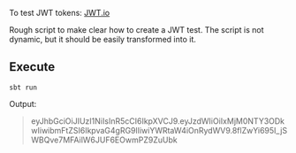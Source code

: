 
To test JWT tokens:
[JWT.io](https://jwt.io/)


Rough script to make clear how to create a JWT test. The script is not dynamic, but it should be easily transformed into it.

## Execute

```
sbt run
```

Output:

>eyJhbGciOiJIUzI1NiIsInR5cCI6IkpXVCJ9.eyJzdWIiOiIxMjM0NTY3ODkwIiwibmFtZSI6IkpvaG4gRG9lIiwiYWRtaW4iOnRydWV9.8flZwYi695I_jSWBQve7MFAilW6JUF6EOwmPZ9ZuUbk




